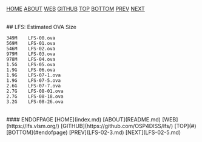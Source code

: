 ---
---

[HOME](index.md)
[ABOUT](README.md)
[WEB](https://lfs.vlsm.org/)
[GITHUB](https://github.com/OSP4DISS/lfs/)
[TOP](#)
[BOTTOM](#endofpage)
[PREV](LFS-02-3.md)
[NEXT](LFS-02-5.md)

<br>
## LFS: Estimated OVA Size

```
349M	LFS-00.ova
569M	LFS-01.ova
546M	LFS-02.ova
979M	LFS-03.ova
978M	LFS-04.ova
1.5G	LFS-05.ova
1.9G	LFS-06.ova
1.9G	LFS-07-1.ova
1.9G	LFS-07-5.ova
2.6G	LFS-07-7.ova
2.7G	LFS-08-01.ova
2.7G	LFS-08-18.ova
3.2G	LFS-08-26.ova

```

<br>
#### ENDOFPAGE
[HOME](index.md)
[ABOUT](README.md)
[WEB](https://lfs.vlsm.org/)
[GITHUB](https://github.com/OSP4DISS/lfs/)
[TOP](#)
[BOTTOM](#endofpage)
[PREV](LFS-02-3.md)
[NEXT](LFS-02-5.md)

<br>

